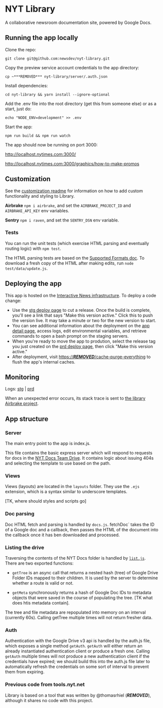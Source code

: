NYT Library
========

A collaborative newsroom documentation site, powered by Google Docs.

## Running the app locally

Clone the repo:

```
git clone git@github.com:newsdev/nyt-library.git
```

Copy the preview service account credentials to the app directory:

```
cp ~***REMOVED*** nyt-library/server/.auth.json
```

Install dependencies:
```
cd nyt-library && yarn install --ignore-optional
```

Add the .env file into the root directory (get this from someone else) or as a start, just do:
```
echo "NODE_ENV=development" >> .env
```

Start the app:
```
npm run build && npm run watch
```

The app should now be running on port 3000:

http://localhost.nytimes.com:3000/

http://localhost.nytimes.com:3000/graphics/how-to-make-promos

## Customization
See the [customization readme](https://github.com/newsdev/nyt-library/blob/master/custom/README.md) for information on how to add custom functionality and styling to Library.

**Airbrake**
`npm i airbrake`, and set the `AIRBRAKE_PROJECT_ID` and `AIRBRAKE_API_KEY` env
variables.


**Sentry**
`npm i raven`, and set the `SENTRY_DSN` env variable.


### Tests

You can run the unit tests (which exercise HTML parsing and eventually routing logic) with `npm test`.

The HTML parsing tests are based on the [Supported Formats doc](https://docs.google.com/document/d/***REMOVED***/edit).  To download a fresh copy of the HTML after making edits, run `node test/data/update.js`.


## Deploying the app

This app is hosted on the [Interactive News infrastructure](***REMOVED***/wiki).  To deploy a code change:

  * Use the [stg deploy page](https://***REMOVED***/***REMOVED***/default/deploy) to cut a release.  Once the build is complete, you'll see a link that says "Make this version active."  Click this to push the version live.  It may take a minute or two for the new version to start.
  * You can see additional information about the deployment on the [app detail page](https://***REMOVED***/***REMOVED***/default), access logs, edit environmental variables, and retrieve commands to open a bash prompt on the staging servers.
  * When you're ready to move the app to prodution, select the release tag you just created on the [prd deploy page](https://***REMOVED***/***REMOVED***/default/deploy), then click "Make this version active."
  * After deployment, visit [https://***REMOVED***/cache-purge-everything](https://***REMOVED***/cache-purge-everything) to flush the app's internal caches.

## Monitoring

Logs: [stg](***REMOVED***&minLogLevel=0&expandAll=false&advancedFilter=resource.type%20%3D%20container%20AND%20resource.labels.cluster_name%20%3D%20%22stg-adm%22%20AND%20resource.labels.namespace_id%20%3D%20%22default%22%20AND%20resource.labels.container_name%20%3D%20%22nyt-library%22) | [prd](https://console.cloud.google.com/logs/viewer?project=***REMOVED***-prd&minLogLevel=0&expandAll=false&advancedFilter=resource.type%20%3D%20container%20AND%20resource.labels.cluster_name%20%3D%20%22prd-adm%22%20AND%20resource.labels.namespace_id%20%3D%20%22default%22%20AND%20resource.labels.container_name%20%3D%20%22nyt-library%22)

When an unexpected error occurs, its stack trace is sent to [the library Airbrake project](https://***REMOVED***).

## App structure

### Server

The main entry point to the app is index.js.

This file contains the basic express server which will respond to requests for docs in the [NYT Docs Team Drive](https://drive.google.com/drive/u/0/folders/***REMOVED***). It contains logic about issuing 404s and selecting the template to use based on the path.

### Views

Views (layouts) are located in the `layouts` folder.  They use the `.ejs` extension, which is a syntax similar to underscore templates.

[TK, where should styles and scripts go]


### Doc parsing

Doc HTML fetch and parsing is handled by `docs.js`.  fetchDoc` takes the ID of a Google doc and a callback, then passes the HTML of the document into the callback once it has ben downloaded and processed.

### Listing the drive

Traversing the contents of the NYT Docs folder is handled by [`list.js`](https://github.com/newsdev/nyt-docs/blob/master/list.js).  There are two exported functions:

  * `getTree` is an async call that returns a nested hash (tree) of Google Drive Folder IDs mapped to their children. It is used by the server to determine whether a route is valid or not.

  * `getMeta` synchronously returns a hash of Google Doc IDs to metadata objects that were saved in the course of populating the tree. [TK what does htis metadata contain].

The tree and file metadata are repopulated into memory on an interval (currently 60s). Calling getTree multiple times will not return fresher data.

### Auth

Authentication with the Google Drive v3 api is handled by the auth.js file, which exposes a single method `getAuth`. `getAuth` will either return an already instantiated authentication client or produce a fresh one. Calling `getAuth` multiple times will not produce a new authentication client if the credentials have expired; we should build this into the auth.js file later to automatically refresh the credentials on some sort of interval to prevent them from expiring.

### Previous code from tools.nyt.net

Library is based on a tool that was written by @thomasrhiel (***REMOVED***), although it shares no code with this project.
